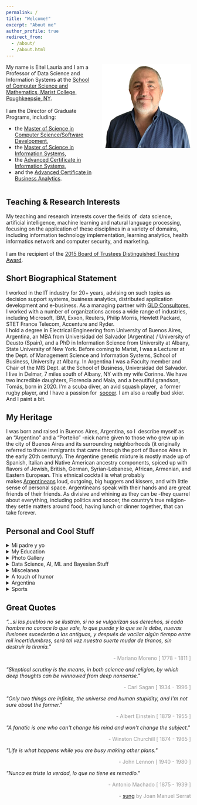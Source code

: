 ```yaml
---
permalink: /
title: "Welcome!"
excerpt: "About me"
author_profile: true
redirect_from: 
  - /about/
  - /about.html
---
```


<div style="display: flex;">
  <div style="flex: 50%; padding-right: 20px;">
     My name is Eitel Lauría and I am a Professor of Data Science and Information Systems at the <a href="https://www.marist.edu/computer-science-math">School of Computer Science and Mathematics, Marist College, Poughkeepsie, NY</a>. <br><br>
     I am the Director of Graduate Programs, including:
   <ul>
 	<li>the <a href="https://www.marist.edu/computer-science-math/graduate/ms/software-devel">Master of Science in Computer Science/Software Development</a>,</li>
 	<li>the <a href="https://www.marist.edu/computer-science-math/msis">Master of Science in Information Systems</a>,</li>
 	<li>the <a href="https://www.marist.edu/computer-science-math/graduate/info-systems/is-cert">Advanced Certificate in Information Systems</a>,</li>
 	<li>and the <a href="https://www.marist.edu/computer-science-math/graduate/business-analytics">Advanced Certificate in Business Analytics</a>.</li>
</ul> 
  </div>
  <div style="flex: 50%;">
    <img src="/images/Yo-2022-06-17-13-33-18.png" alt="Eitel Lauría" style="width: 100%;"/>
  </div>
</div>

<h2>Teaching & Research Interests</h2>
My teaching and research interests cover the fields of  data science, artificial intelligence, machine learning and natural language processing, focusing on the application of these disciplines in a variety of domains, including information technology implementation, learning analytics, health informatics  network and computer security, and marketing.<br><br>
I am the recipient of the <a href="http://eitellauria.ar?page_id=1869">2015 Board of Trustees Distinguished Teaching Award</a>.

<h2>Short Biographical Statement</h2>
I worked in the IT industry for 20+ years, advising on such topics as decision support systems, business analytics, distributed application development and e-business. As a managing partner with <a href="https://www.gldconsultores.com/">GLD Consultores</a>, I worked with a number of organizations across a wide range of industries, including Microsoft, IBM, Exxon, Reuters, Philip Morris, Hewlett Packard, STET France Telecom, Accenture and Ryder.<br>
I hold a degree in Electrical Engineering from University of Buenos Aires, Argentina, an MBA from Universidad del Salvador (Argentina) / University of Deusto (Spain), and a PhD in Information Science from University at Albany, State University of New York. Before coming to Marist, I was a Lecturer at the Dept. of Management Science and Information Systems, School of Business, University at Albany. In Argentina I was a Faculty member and Chair of the MIS Dept. at the School of Business, Universidad del Salvador.<br>
I live in Delmar, 7 miles south of Albany, NY with my wife Corinne. We have two incredible daughters, Florencia and Maia, and a beautiful grandson, Tomás, born in 2020. I'm a scuba diver, an avid squash player,  a former rugby player, and I have a passion for  <a href="https://lanacionar-prod.video.arc-cdn.net/wp-lanacionar/20230118/63c80461c471e46a750460f7/t_0ee88fb793f44b899f70904b910c67ae_name_LN___ETERNOS_subtitulado_FINAL/file_1280x720-2000-v3_1.mp4">soccer</a>. I am also a really bad skier. And I paint a bit.

<h2>My Heritage</h2>
I was born and raised in Buenos Aires, Argentina, so I  describe myself as an “Argentino” and a “Porteño” -nick name given to those who grew up in the city of Buenos Aires and its surrounding neighborhoods (it originally referred to those immigrants that came through the port of Buenos Aires in the early 20th century). The Argentine genetic mixture is mostly made up of Spanish, Italian and Native American ancestry components, spiced up with flavors of Jewish, British, German, Syrian-Lebanese, African, Armenian, and Eastern European. This ethnical cocktail is what probably makes <a href="https://therealargentina.com/en/argentinian-or-argentinean-decisions-decisions/">Argentineans</a> loud, outgoing, big huggers and kissers, and with little sense of personal space. Argentineans speak with their hands and are great friends of their friends. As divisive and whining as they can be -they quarrel about everything, including politics and soccer, the country’s true religion- they settle matters around food, having lunch or dinner together, that can take forever.

<h2>Personal and Cool Stuff</h2>
<details><summary>Mi padre y yo</summary><blockquote>
  <a href="https://foxweb.marist.edu/users/jf4n/el_ingeniero_y_yo.htm">Eitel Lauría by Eitel Lauría</a>
</blockquote></details>
<details><summary>My Education</summary><blockquote>
  <ul>
 	<li>
    <a href="https://www.albany.edu/cehc/programs/phd-information-science">Inf. Science UAlbany</a>
  </li>
 	<li>
    <a href="https://omega0.xyz/omega8008/">Omega UAlbany</a>
  </li>
 	<li>
    <a href="http://www.usal.edu.ar/">Univ. del Salvador</a>
  </li>
 	<li>
    <a href="https://www.deusto.es/cs/Satellite/deusto/es/universidad-deusto">Universidad de Deusto</a>
  </li>
 	<li>
    <a href="http://www.fi.uba.ar/">UBA - Engineering</a>
  </li>
 	<li>
<a href="https://stalbans.esc.edu.ar/">St. Alban's College</a>
</li>
</ul>
</blockquote></details>
<details><summary>Photo Gallery</summary><blockquote>
<ul>
 	<li><a href="http://eitellauria.ar?page_id=1517">Family, places, interests, students</a></li>
 	<li><a href="http://eitellauria.ar/?page_id=2592">Some of my paintings</a></li>
</ul>
</blockquote></details>
<details><summary>Data Science, AI, ML and Bayesian Stuff</summary><blockquote>
  <ul>
 	<li>
<a href="https://www.kaggle.com/" target="_blank" >Kaggle</a>
</li>
 	<li>
<a href="https://ai.google/" target="_blank" >Google AI</a>
</li>
 	<li>
<a href="https://openai.com/" target="_blank" >Open AI</a>
</li>
 	<li>
<a href="https://foxweb.marist.edu/users/jf4n/PostPredIntervals.htm" target="_blank" >Simulating Posterior Pred Intervals</a>
</li>
 	<li>
<a href="https://foxweb.marist.edu/users/jf4n/LogBivariateLikelihood.htm" target="_blank" >Sampling by Markov Chain Monte Carlo</a>
</li>
 	<li>
<a href="https://playground.tensorflow.org/#activation=tanh&amp;batchSize=10&amp;dataset=circle&amp;regDataset=reg-plane&amp;learningRate=0.03&amp;regularizationRate=0&amp;noise=0&amp;networkShape=4,2&amp;seed=0.51381&amp;showTestData=false&amp;discretize=false&amp;percTrainData=50&amp;x=true&amp;y=true&amp;xTimesY=fals" target="_blank" >Neural net playground</a>
</li>
 	<li>
<a href="https://www.deeplearningbook.org/" target="_blank" >Deep Learning Book</a>
</li>
 	<li>
<a href="https://www.anaconda.com/" target="_blank" >Python Anaconda</a>
</li>
 	<li>
<a href="https://towardsdatascience.com/" target="_blank" >Towards Data Science</a>
</li>
 	<li>
<span lang="en-us"><a href="https://www.datavis.ca/gallery/" target="_blank" >Gallery of Data Visualization</a></span>
</li>
 	<li>
<a href="http://kdd.ics.uci.edu/" target="_blank" >UCI KDD Archive</a>
</li>
 	<li>
<a href="https://www.tensorflow.org/" target="_blank" >Tensorflow</a>
</li>
 	<li>
<a href="http://www.r-project.org/" target="_blank" >R (statistical computing)</a>
</li>
 	<li>
<span lang="en-us"><a href="http://www.mathworks.com/" target="_blank" >MATLAB site</a></span>
</li>
 	<li>
<a href="https://www.ibm.com/products/spss-modeler" target="_blank" >IBM SPSS Modeler</a>
</li>
 	<li>
<span lang="en-us"><a href="http://research.microsoft.com/" target="_blank" >Microsoft Research</a></span>
</li>
 	<li>
<a href="https://pytorch.org/" target="_blank" >Pytorch</a>
</li>
 	<li>
<a href="https://lightning.ai/pages/open-source/" target="_blank" >(Pytorch) Lightning</a>
</li>
 	<li>
<a href="https://www.ibm.com/watson#watsonxai" target="_blank" >IBM Watsonx</a>
</li>
 	<li>
<span lang="en-us"><a href="http://www.norsys.com/" target="_blank" >Norsys' Netica</a></span>
</li>
 	<li>
<a href="https://www.kdnuggets.com/" target="_blank" >KDD nuggets</a>
</li>
 	<li>
<a href="https://keras.io/" target="_blank" >Keras</a>
</li>
 	<li>
<a href="http://news.mit.edu/topic/machine-learning" target="_blank" >MIT news - Machine Learning</a>
</li>
 	<li>
<a href="https://machinelearningmastery.com/" target="_blank" >Machine Learning Mastery</a>
</li>
 	<li>
<a href="http://work.caltech.edu/telecourse.html" target="_blank" >Learning From data</a> (Yaser Abu-Mostafa)
</li>
 	<li><a href="https://scikit-learn.org/stable/" target="_blank" >Scikit-Learn</a></li>
</ul>
</blockquote></details>
<details><summary>Miscelanea</summary><blockquote>
<ul>
 	<li>
<a href="https://www.newsweek.com/unbelievers-quest-170478">Unbeliever's Quest</a>
</li>
 	<li>
<a href="https://youtu.be/ipRvjS7q1DI" target="_blank" >Richard Feynman: Can Machines Think?</a>
</li>
 	<li>
<a href="http://www.bigear.org/vol1no2/sagan.htm" target="_blank" >SETI, by Carl Sagan</a>
</li>
 	<li>
<a href="http://setiathome.ssl.berkeley.edu/" target="_blank" >SETI<span lang="en-us">@home</span></a>
</li>
 	<li>
<a href="http://www.skeptic.com/" target="_blank"  name="top">The Skeptics Society</a><a href="https://www.youtube.com/watch?v=wupToqz1e2g" target="_blank"  name="top"></a>
</li>
 	<li>
<a href="https://www.wnycstudios.org/podcasts/radiolab/articles/best-medicine">Staph Retreat (Radio Lab)</a>
</li>
 	<li>
<a href="https://www.youtube.com/watch?v=wupToqz1e2g" target="_blank"  name="top">Pale Blue Dot</a>
</li>
 	<li>
<span lang="en-us"><a href="http://www.winstonchurchill.org/" target="_blank" >Churchill, person of the century</a></span>
</li>
 	<li>
<span lang="en-us"><a href="https://escapepod.org/2009/04/10/ep194-exhalation/" target="_blank" >Exhalation (Ted Chiang)</a></span>
</li>
 	<li>
<a href="https://youtu.be/HrDasvAgEPY" target="_blank" >Serrat:  Si la Muerte Pisa Mi Huerto</a>
</li>
 	<li>
<a href="http://www.caveofmagic.com/pickcrd2.htm" target="_blank" >A bit of magic</a>
</li>
 	<li>
<a href="https://electricsheep.org/">Electric Sheep</a>
</li>
 	<li>
<a href="https://www.distributed.net/Main_Page">Distributed.net</a>
</li>
 	<li>
<a href="https://www.worldcommunitygrid.org/">World Community Grid</a>
</li>
 	<li>
<a href="http://www.helenshulman.com/">Helen Shulman's paintings</a>
</li>
</ul>
</blockquote></details>
<details><summary>A touch of humor</summary><blockquote>
<ul>
 	<li>
<a href="https://www.smart-jokes.org/two-cows-economics-explained.html" target="_blank" >Two Cows </a>
</li>
 	<li>
<span lang="en-us"><a href="https://www.smart-jokes.org/god-tenure-university.html" target="_blank" >Why God was never granted tenure</a></span>
</li>
 	<li>
<a href="https://kubik.org/lighter/yzerok.htm" name="top">The Y zero K problem</a>
</li>
 	<li>
<a href="http://churchofgoogle.org/" target="_blank" >The Reformed Church of Google</a>
</li>
 	<li>
<a href="https://www.smart-jokes.org/how-it-projects-really-work.html" target="_blank" >IT projects &amp; tree swings</a>
</li>
 	<li>
<a href="https://xkcd.com/" target="_blank" >xkcd</a>
</li>
</ul>
</blockquote></details>
<details><summary>Argentina</summary><blockquote>
<ul>
 	<li>
<a href="https://bcn.gob.ar/uploads/BasesAlberdi.pdf" target="_blank" >Las Bases de Alberdi (in Spanish)</a>
</li>
 	<li>
<a href="http://en.wikipedia.org/wiki/Jos%C3%A9_de_San_Mart%C3%ADn" target="_blank" >José de San Martín</a>
</li>
 	<li>
<a href="http://es.wikipedia.org/wiki/Mariano_Moreno" target="_blank" >Mariano Moreno (in Spanish)</a>
</li>
 	<li>
<a href="https://www.youtube.com/watch?v=Aa_N71VXQnM" target="_blank" >Mi Buenos Aires querido  (Gardel)</a>
</li>
 	<li>
<a href="https://www.nationalgeographic.com/travel/destinations/south-america/argentina/local-guide-buenos-aires/" target="_blank" >A local's guide to Buenos Aires</a>
</li>
 	<li>
<span style="color: #626262;"><a href="https://www.poetryfoundation.org/poets/jorge-luis-borges">Jorge Luis Borges</a> </span>
</li>
 	<li>
<span style="color: #626262;"><a href="http://www.youtube.com/watch?v=QCmP4bEJfOg&amp;feature=related">Adios Nonino (Astor Piazzola)</a></span>
</li>
 	<li>
<a href="http://en.wikipedia.org/wiki/Les_Luthiers" target="_blank" >Les Luthiers </a>
</li>
 	<li>
<a href="https://www.youtube.com/watch?v=l5fVzdOgBxM" target="_blank" >Añoralgias (Les Luthiers)</a>
</li>
 	<li>
<a href="http://www.mongabay.com/ice_01.htm" target="_blank" >The Perito Moreno Glacier</a>
</li>
 	<li>
<a href="https://travel.usnews.com/Argentine_Patagonia/" target="_blank" >Patagonia Argentina</a>
</li>
 	<li>
<a href="https://www.iesabroad.org/study-abroad/blogs/mho10caseedu/iguazu-falls-why-another-waterfall-will-never-impress-me-again?gclid=CjwKCAjwgviIBhBkEiwA10D2j3XbeFza-qCuvOYqhAMv9q0XChsyJIxoTyqOsDLVEVm5ODMs3oixyBoCqikQAvD_BwE#sthash.tZolsZBS.dpbs" target="_blank" >Iguazu Falls</a>
</li>
 	<li>
<a href="https://vamospanish.com/discover/yerba-mate-ultimate-guide/" target="_blank" >El  Mate</a>
</li>
 	<li>
<a href="https://blog.winesofargentina.com/" target="_blank" >Wines of Argentina</a>
</li>
 	<li>
<a href="http://www.luigibosca.com.ar/" target="_blank" >Luigi Bosca (great wine!)</a>
</li>
 	<li><a href="https://youtu.be/PSSO43wRlWM">Qatar 2022 - Champions!</a></li>
</ul>
</blockquote></details>
<details><summary>Sports</summary><blockquote>
<ul>
 	<li>
<a href="http://www.clubsanalbano.com/">Club San Albano</a>
</li>
 	<li>
<a href="https://lapaginamillonaria.com/">River Plate </a>
</li>
 	<li>
<a href="https://www.fcbarcelona.com/en/">Barcelona FC</a>
</li>
 	<li>
<a href="https://www.youtube.com/watch?v=4vashrNoXTE" target="_blank" >Maradona: Live is Life</a>
</li>
 	<li>
<a href="https://youtu.be/4u6935V-wzk">Where is Messi ?</a>
</li>
 	<li>
<a href="https://www.youtube.com/watch?v=RM0ql8360J4" target="_blank" >Messi- Impossible Talent</a>
</li>
 	<li>
<a href="https://www.youtube.com/watch?v=AJUhzQEPCvE" target="_blank" >Manu Ginobili</a>
</li>
 	<li>
<span style="color: #626262;"><a href="https://youtu.be/PbNIfxcuGWU" target="_blank" >Best goal <u>EVER</u> </a></span>
</li>
 	<li>
<a href="https://youtu.be/cAehMNYw0ig" target="_blank" >Messi copycatting Maradona</a>
</li>
 	<li>
<a href="http://www.clubsanalbano.com/" target="_blank" >Club San Albano</a>
</li>
 	<li>
<a href="http://www.uar.com.ar/" target="_blank" >Argentine Rugby Union (UAR)</a>
</li>
 	<li>
<a href="http://www.youtube.com/watch?v=ogXWpBG-NjI" target="_blank" >Los Pumas - Tribute</a>
</li>
 	<li>
<a href="https://www.youtube.com/watch?v=tdMCAV6Yd0Y" target="_blank" >All Blacks' Haka </a>
</li>
 	<li>
<a href="https://www.planetrugby.com/" target="_blank" >Planet Rugby</a>
</li>
 	<li>
<a href="http://www.rugbytime.com/" target="_blank" >Rugby Time</a>
</li>
 	<li>
<a href="http://www.mikeball.com/" target="_blank" ><span lang="es-ar">Mike Ball </span>(Aussie Diving)</a>
</li>
 	<li>
<a href="http://www.seadivers.com.br/" target="_blank" >Sea Divers (SC, Brazil)</a>
</li>
 	<li>
<a href="http://www.stuartcove.com/" target="_blank" >Stuart Cove's Shark Diving</a>
</li>
 	<li>
<a href="http://www.diveparadise.com/" target="_blank" >Dive Paradise (Cozumel)</a>
</li>
 	<li>
<a href="https://psaworldtour.com/" target="_blank" >Professional Squash Association</a>
</li>
 	<li>
<a href="https://www.youtube.com/user/psasquashtv">PSA SquashTV</a>
</li>
 	<li>
<a href="https://www.youtube.com/watch?v=sSvzNWQQl90" target="_blank" >White vs Gaultier</a>
</li>
 	<li>
<a href="https://www.youtube.com/playlist?list=PLC8lS6EGQ-Q50fsZXQyunY_ZVRfUCvvba" target="_blank" >My SCUBA diving video clips</a>
</li>
</ul>
</blockquote></details>

<h2>Great Quotes</h2>
<i>“...si los pueblos no se ilustran, si no se vulgarizan sus derechos, si cada hombre no conoce lo que vale, lo que puede y lo que se le debe, nuevas ilusiones sucederán a las antiguas, y después de vacilar algún tiempo entre mil incertidumbres, será tal vez nuestra suerte mudar de tiranos, sin destruir la tiranía.”</i><br>
<p style="text-align: right;"><span style="color: #999999;">- Mariano Moreno [ 1778 - 1811 ]</span></p>

<i>"Skeptical scrutiny is the means, in both science and religion, by which deep thoughts can be winnowed from deep nonsense."</i>
<p style="text-align: right;"><span style="color: #999999;">- Carl Sagan </span><span style="color: #999999;">[ 1934 - 1996 ]</span></p>

<i>"Only two things are infinite, the universe and human stupidity, and I'm not sure about the former."</i>
<p style="text-align: right;"><span style="color: #999999;">- Albert Einstein [ 1879 - 1955 ]</span></p>

<i>"A fanatic is one who can't change his mind and won't change the subject."</i>
<p style="text-align: right;"><span style="color: #999999;">- Winston Churchill [ 1874 - 1965 ]</span></p>

<i>"Life is what happens while you are busy </i><i>making other plans."</i>
<p style="text-align: right;"><span style="color: #999999;">- John Lennon [ 1940 - 1980 ]</span></p>

<i>"Nunca es triste la verdad, lo que no tiene es remedio."</i>
<p style="text-align: right;"><span style="color: #999999;">- Antonio Machado [ 1875 - 1939 ]</span></p>
<p style="text-align: right;"><span style="color: #999999;">- <a href="https://youtu.be/h8cJDuxoQM0">sung</a> by Joan Manuel Serrat</span></p>
